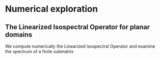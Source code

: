 # Numerical exploration
## The Linearized Isospectral Operator for planar domains

We compute numerically the Linearized Isospectral Operator and examine
the spectrum of a finite submatrix
